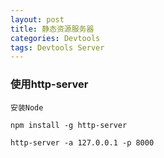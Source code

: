 ```yaml
---
layout: post
title: 静态资源服务器
categories: Devtools
tags: Devtools Server
---
```


### 使用http-server

```
安装Node

npm install -g http-server

http-server -a 127.0.0.1 -p 8000
```
